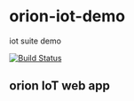 # orion-iot-demo
iot suite demo

[![Build Status](https://travis-ci.org/anothergitdev/orion-iot-demo.svg?branch=master)](https://travis-ci.org/anothergitdev/orion-iot-demo)


## orion IoT web app
